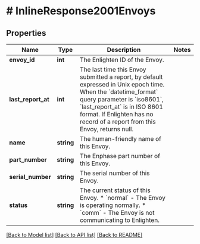 # # InlineResponse2001Envoys

## Properties

Name | Type | Description | Notes
------------ | ------------- | ------------- | -------------
**envoy_id** | **int** | The Enlighten ID of the Envoy. |
**last_report_at** | **int** | The last time this Envoy submitted a report, by default expressed in Unix epoch time. When the &#x60;datetime_format&#x60; query parameter is &#x60;iso8601&#x60;, &#x60;last_report_at&#x60; is in ISO 8601 format. If Enlighten has no record of a report from this Envoy, returns null. |
**name** | **string** | The human-friendly name of this Envoy. |
**part_number** | **string** | The Enphase part number of this Envoy. |
**serial_number** | **string** | The serial number of this Envoy. |
**status** | **string** | The current status of this Envoy. * &#x60;normal&#x60; - The Envoy is operating normally. * &#x60;comm&#x60; - The Envoy is not communicating to Enlighten. |

[[Back to Model list]](../../README.md#models) [[Back to API list]](../../README.md#endpoints) [[Back to README]](../../README.md)
